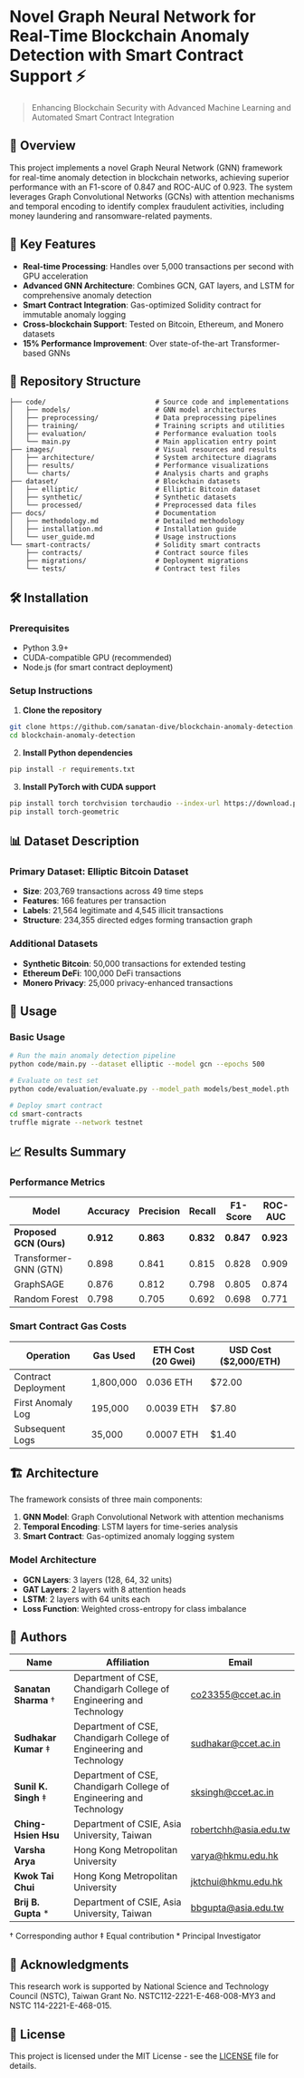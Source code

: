 # Novel Graph Neural Network for Real-Time Blockchain Anomaly Detection with Smart Contract Support ⚡

> Enhancing Blockchain Security with Advanced Machine Learning and Automated Smart Contract Integration

## 📝 Overview

This project implements a novel Graph Neural Network (GNN) framework for real-time anomaly detection in blockchain networks, achieving superior performance with an F1-score of 0.847 and ROC-AUC of 0.923. The system leverages Graph Convolutional Networks (GCNs) with attention mechanisms and temporal encoding to identify complex fraudulent activities, including money laundering and ransomware-related payments.

## 🚀 Key Features

- **Real-time Processing**: Handles over 5,000 transactions per second with GPU acceleration
- **Advanced GNN Architecture**: Combines GCN, GAT layers, and LSTM for comprehensive anomaly detection
- **Smart Contract Integration**: Gas-optimized Solidity contract for immutable anomaly logging
- **Cross-blockchain Support**: Tested on Bitcoin, Ethereum, and Monero datasets
- **15% Performance Improvement**: Over state-of-the-art Transformer-based GNNs

## 📁 Repository Structure

```
├── code/                           # Source code and implementations
│   ├── models/                     # GNN model architectures
│   ├── preprocessing/              # Data preprocessing pipelines
│   ├── training/                   # Training scripts and utilities
│   ├── evaluation/                 # Performance evaluation tools
│   └── main.py                     # Main application entry point
├── images/                         # Visual resources and results
│   ├── architecture/               # System architecture diagrams
│   ├── results/                    # Performance visualizations
│   └── charts/                     # Analysis charts and graphs
├── dataset/                        # Blockchain datasets
│   ├── elliptic/                   # Elliptic Bitcoin dataset
│   ├── synthetic/                  # Synthetic datasets
│   └── processed/                  # Preprocessed data files
├── docs/                           # Documentation
│   ├── methodology.md              # Detailed methodology
│   ├── installation.md             # Installation guide
│   └── user_guide.md               # Usage instructions
└── smart-contracts/                # Solidity smart contracts
    ├── contracts/                  # Contract source files
    ├── migrations/                 # Deployment migrations
    └── tests/                      # Contract test files
```

## 🛠️ Installation

### Prerequisites
- Python 3.9+
- CUDA-compatible GPU (recommended)
- Node.js (for smart contract deployment)

### Setup Instructions

1. **Clone the repository**
```bash
git clone https://github.com/sanatan-dive/blockchain-anomaly-detection.git
cd blockchain-anomaly-detection
```

2. **Install Python dependencies**
```bash
pip install -r requirements.txt
```

3. **Install PyTorch with CUDA support**
```bash
pip install torch torchvision torchaudio --index-url https://download.pytorch.org/whl/cu118
pip install torch-geometric
```

## 📊 Dataset Description

### Primary Dataset: Elliptic Bitcoin Dataset
- **Size**: 203,769 transactions across 49 time steps
- **Features**: 166 features per transaction
- **Labels**: 21,564 legitimate and 4,545 illicit transactions
- **Structure**: 234,355 directed edges forming transaction graph

### Additional Datasets
- **Synthetic Bitcoin**: 50,000 transactions for extended testing
- **Ethereum DeFi**: 100,000 DeFi transactions
- **Monero Privacy**: 25,000 privacy-enhanced transactions

## 🎯 Usage

### Basic Usage
```bash
# Run the main anomaly detection pipeline
python code/main.py --dataset elliptic --model gcn --epochs 500

# Evaluate on test set
python code/evaluation/evaluate.py --model_path models/best_model.pth

# Deploy smart contract
cd smart-contracts
truffle migrate --network testnet
```

## 📈 Results Summary

### Performance Metrics
| Model | Accuracy | Precision | Recall | F1-Score | ROC-AUC |
|-------|----------|-----------|--------|----------|---------|
| **Proposed GCN (Ours)** | **0.912** | **0.863** | **0.832** | **0.847** | **0.923** |
| Transformer-GNN (GTN) | 0.898 | 0.841 | 0.815 | 0.828 | 0.909 |
| GraphSAGE | 0.876 | 0.812 | 0.798 | 0.805 | 0.874 |
| Random Forest | 0.798 | 0.705 | 0.692 | 0.698 | 0.771 |

### Smart Contract Gas Costs
| Operation | Gas Used | ETH Cost (20 Gwei) | USD Cost ($2,000/ETH) |
|-----------|----------|---------------------|----------------------|
| Contract Deployment | 1,800,000 | 0.036 ETH | $72.00 |
| First Anomaly Log | 195,000 | 0.0039 ETH | $7.80 |
| Subsequent Logs | 35,000 | 0.0007 ETH | $1.40 |

## 🏗️ Architecture

The framework consists of three main components:

1. **GNN Model**: Graph Convolutional Network with attention mechanisms
2. **Temporal Encoding**: LSTM layers for time-series analysis
3. **Smart Contract**: Gas-optimized anomaly logging system

### Model Architecture
- **GCN Layers**: 3 layers (128, 64, 32 units)
- **GAT Layers**: 2 layers with 8 attention heads
- **LSTM**: 2 layers with 64 units each
- **Loss Function**: Weighted cross-entropy for class imbalance

## 👥 Authors

| Name | Affiliation | Email |
|------|-------------|-------|
| **Sanatan Sharma** † | Department of CSE, Chandigarh College of Engineering and Technology | co23355@ccet.ac.in |
| **Sudhakar Kumar** ‡ | Department of CSE, Chandigarh College of Engineering and Technology | sudhakar@ccet.ac.in |
| **Sunil K. Singh** ‡ | Department of CSE, Chandigarh College of Engineering and Technology | sksingh@ccet.ac.in |
| **Ching-Hsien Hsu** | Department of CSIE, Asia University, Taiwan | robertchh@asia.edu.tw |
| **Varsha Arya** | Hong Kong Metropolitan University | varya@hkmu.edu.hk |
| **Kwok Tai Chui** | Hong Kong Metropolitan University | jktchui@hkmu.edu.hk |
| **Brij B. Gupta** * | Department of CSIE, Asia University, Taiwan | bbgupta@asia.edu.tw |

† Corresponding author ‡ Equal contribution * Principal Investigator


## 🙏 Acknowledgments

This research work is supported by National Science and Technology Council (NSTC), Taiwan Grant No. NSTC112-2221-E-468-008-MY3 and NSTC 114-2221-E-468-015.

## 📄 License

This project is licensed under the MIT License - see the [LICENSE](LICENSE) file for details.

